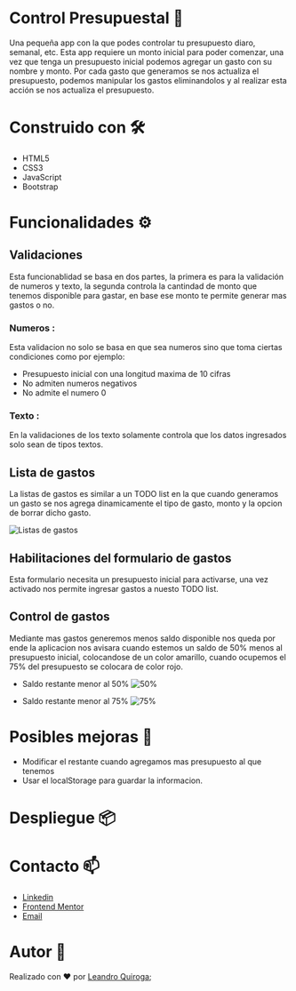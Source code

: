 # Control Presupuestal 📑
Una pequeña app con la que podes controlar tu presupuesto diaro, semanal, etc. Esta app requiere un monto inicial para poder comenzar, una vez que tenga un presupuesto inicial podemos agregar un gasto con su nombre y monto. Por cada gasto que generamos se nos actualiza el presupuesto, podemos manipular los gastos eliminandolos y al realizar esta acción se nos actualiza el presupuesto.

# Construido con 🛠️
* HTML5
* CSS3
* JavaScript
* Bootstrap

# Funcionalidades ⚙️
## Validaciones 
Esta funcionablidad se basa en dos partes, la primera es para la validación de numeros y texto, la segunda controla la cantindad de monto que tenemos disponible para gastar, en base ese monto te permite generar mas gastos o no.

### Numeros :
Esta validacion no solo se basa en que sea numeros sino que toma ciertas condiciones como por ejemplo:
* Presupuesto inicial con una longitud maxima de 10 cifras
* No admiten numeros negativos 
* No admite el numero 0

### Texto : 
En la validaciones de los texto solamente controla que los datos ingresados solo sean de tipos textos. 

## Lista de gastos
La listas de gastos es similar a un TODO list en la que cuando generamos un gasto se nos agrega dinamicamente el tipo de gasto, monto y la opcion de borrar dicho gasto. 

![Listas de gastos](https://user-images.githubusercontent.com/80013958/134263320-71bbf6fc-1263-4a89-8819-f3d5137342bc.png)

## Habilitaciones del formulario de gastos 
Esta formulario necesita un presupuesto inicial para activarse, una vez activado nos permite ingresar gastos a nuesto TODO list. 

## Control de gastos 
Mediante mas gastos generemos menos saldo disponible nos queda por ende la aplicacion nos avisara cuando estemos un saldo de 50% menos al presupuesto inicial, colocandose de un color amarillo, cuando ocupemos el 75% del presupuesto se colocara de color rojo.  
* Saldo restante menor al 50%
![50%](https://user-images.githubusercontent.com/80013958/134263389-62bc13cf-1567-404b-85ae-7643834a3bf8.png)

* Saldo restante menor al 75%
![75%](https://user-images.githubusercontent.com/80013958/134263405-8ec2ac5d-662a-4add-bbeb-784eab20cfd4.png)

# Posibles mejoras 🚀
* Modificar el restante cuando agregamos mas presupuesto al que tenemos
* Usar el localStorage para guardar la informacion. 
# Despliegue 📦

# Contacto 📫
- [Linkedin](https://www.linkedin.com/in/leanquiroga95/)
- [Frontend Mentor](https://www.frontendmentor.io/profile/leandroquiroga)
- [Email](mailto:leandroquiroga9514@gmail.com)

# Autor 👤
Realizado con ❤️ por [Leandro Quiroga](https://github.com/leandroquiroga);
